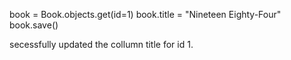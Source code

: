 book = Book.objects.get(id=1)
book.title = "Nineteen Eighty-Four"
book.save()

secessfully updated the collumn title for id 1.